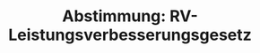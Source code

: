 ---
layout: abstimmung
title: "Abstimmung: RV-Leistungsverbesserungsgesetz"
categories:
 - Rente
 - Finanzen
 - Arbeit
 - Soziales
tags:
 - Rentenversicherung
 - Rente
abstimmung:
 legislaturperiode: 18
 bundestagssitzung: 37
 abstimmung: 4
links:
 - title: https://www.bundestag.de/parlament/plenum/abstimmung/abstimmung?id=278
   url: https://www.bundestag.de/parlament/plenum/abstimmung/abstimmung?id=278
 - title: http://www.abgeordnetenwatch.de/rentenpaket-1105-602.html
   url: http://www.abgeordnetenwatch.de/rentenpaket-1105-602.html
data:
 - title: Abstimmungsergebnis 20140523_4-data.pdf
   url: /res/abstimmungsliste/20140523_4-data.pdf
 - title: Abstimmungsergebnis 20140523_4_xls-data.csv
   url: /res/abstimmungsliste/analyses/20140523_4_xls-data.csv
documents:
 - title: Drucksache 18/00909.pdf
   url: http://dip21.bundestag.de/dip21/btd/18/009/1800909.pdf
   local: /res/abstimmungsdaten/018-037-04/1800909.pdf
 - title: Drucksache 18/01489.pdf
   url: http://dip21.bundestag.de/dip21/btd/18/014/1801489.pdf
   local: /res/abstimmungsdaten/018-037-04/1801489.pdf
preview: |
     Deutscher Bundestag
    
     37. Sitzung des Deutschen Bundestages
     am Freitag, 23.Mai 2014
     Endgültiges Ergebnis der Namentlichen Abstimmung Nr. 4
    
     Gesetzentwurf der Bundesregierung
     Entwurf eines Gesetzes über Leistungsverbesserungen in der gesetzlichen
     Rentenversicherung (RV-Leistungsverbesserungsgesetz)
     Drucksachen 18/909 und 18/1489
    
     Abgegebene Stimmen insgesamt:
     Nicht abgegebene Stimmen:
     Ja-Stimmen:
    
     584
     47
     460
    
     Nein-Stimmen:
    
     64
    
     Enthaltungen:
    
     60
    
     Ungültige:
    
     Berlin, den 05.06.2014
    
     0
    
     Beginn: 12:31
     Ende: 12:33
---